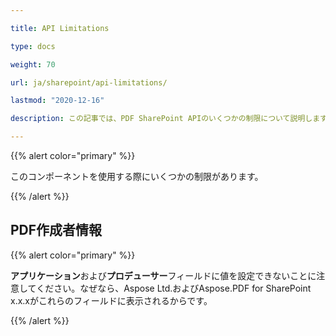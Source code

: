 ```yaml
---

title: API Limitations 

type: docs

weight: 70

url: ja/sharepoint/api-limitations/

lastmod: "2020-12-16"

description: この記事では、PDF SharePoint APIのいくつかの制限について説明します。

---
```




{{% alert color="primary" %}}



このコンポーネントを使用する際にいくつかの制限があります。



{{% /alert %}}

## PDF作成者情報



{{% alert color="primary" %}}



**アプリケーション**および**プロデューサー**フィールドに値を設定できないことに注意してください。なぜなら、Aspose Ltd.およびAspose.PDF for SharePoint x.x.xがこれらのフィールドに表示されるからです。

{{% /alert %}}